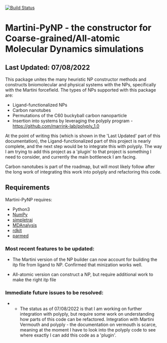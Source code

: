 [![Build Status](https://app.travis-ci.com/MDSYN2019/MDNPPackage.svg?branch=master)](https://app.travis-ci.com/MDSYN2019/MDNPPackage)

# Martini-PyNP - the constructor for Coarse-grained/All-atomic Molecular Dynamics simulations

Last Updated: 07/08/2022
------------------------

This package unites the many heuristic NP constructor methods and constructs bniomolecular and physical systems with the NPs, specifically with the Martini forcefield. The types
of NPs supported with this package are:

- Ligand-functionalized NPs
- Carbon nanotubes 
- Permutations of the C60 buckyball carbon nanoparticle
- Insertion into systems by leveraging the polyply program - https://github.com/marrink-lab/polyply_1.0

At the point of writing this (which is shown in the 'Last Updated' part of this documentation), the Ligand-functionalized 
part of this project is nearly complete, and the next step would be to integrate this with polyply. The way I am trying to add 
this project as a 'plugin' to that project is something I need to consider, and currently the main bottleneck I am facing. 

Carbon nanotubes is part of the roadmap, but will most likely follow after the long work of integrating this work into 
polyply and refactoring this code.  

## Requirements

Martini-PyNP requires:

* Python3
* [NumPy](http://www.numpy.org/)
* [simpletraj](https://github.com/arose/simpletraj)
* [MDAnalysis](https://www.mdanalysis.org/)
* [rdkit](https://www.rdkit.org/)
* [parmed](https://parmed.github.io/ParmEd/)

### Most recent features to be updated:

- The Martini version of the NP builder can now account for building the itp file 
  from ligand to NP. Confirmed that minization works well. 
  
- All-atomic version can construct a NP, but require additional work to make the right itp file  

### Immediate future issues to be resolved:

- - The status as of 07/08/2022 is that I am working on further integration with polyply, but require some work on understanding how
parts of this code can be refactored. Integration with Martini Vermouth and polyply - the documentation on vermouth is scarce, meaning at the moment I have to look into the polyply code to see where exactly I can add this code as a 'plugin'. 
  
  
